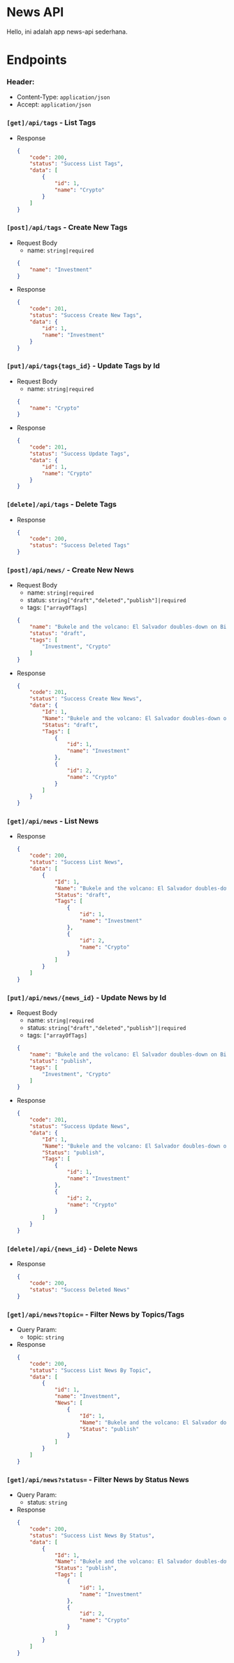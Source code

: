 # News API

Hello, ini adalah app news-api sederhana.



# Endpoints
### Header: 
- Content-Type: `application/json`
- Accept: `application/json`

### `[get]/api/tags` - List Tags  
- Response
    ```json
    {
        "code": 200,
        "status": "Success List Tags",
        "data": [
            {
                "id": 1,
                "name": "Crypto"
            }
        ]
    }
    ```
### `[post]/api/tags` - Create New Tags 
- Request Body
    - name: `string|required`
    ```json
    {
        "name": "Investment"
    }
    ```
- Response
    ```json
    {
        "code": 201,
        "status": "Success Create New Tags",
        "data": {
            "id": 1,
            "name": "Investment"
        }
    }
    ```
### `[put]/api/tags{tags_id}` - Update Tags by Id
- Request Body
    - name: `string|required`
    ```json
    {
        "name": "Crypto"
    }
    ```
- Response
    ```json
    {
        "code": 201,
        "status": "Success Update Tags",
        "data": {
            "id": 1,
            "name": "Crypto"
        }
    }
    ```
### `[delete]/api/tags` - Delete Tags
- Response
    ```json
    {
        "code": 200,
        "status": "Success Deleted Tags"
    }
    ```
### `[post]/api/news/` - Create New News 
- Request Body
    - name: `string|required`
    - status: `string["draft","deleted","publish"]|required`
    - tags: `["arrayOfTags]`
    ```json
    {
        "name": "Bukele and the volcano: El Salvador doubles-down on Bitcoin",
        "status": "draft",
        "tags": [
            "Investment", "Crypto"
        ]
    }
    ```
- Response
    ```json
    {
        "code": 201,
        "status": "Success Create New News",
        "data": {
            "Id": 1,
            "Name": "Bukele and the volcano: El Salvador doubles-down on Bitcoin",
            "Status": "draft",
            "Tags": [
                {
                    "id": 1,
                    "name": "Investment"
                },
                {
                    "id": 2,
                    "name": "Crypto"
                }
            ]
        }
    }
    ```
### `[get]/api/news` - List News  
- Response
    ```json
    {
        "code": 200,
        "status": "Success List News",
        "data": [
            {
                "Id": 1,
                "Name": "Bukele and the volcano: El Salvador doubles-down on Bitcoin",
                "Status": "draft",
                "Tags": [
                    {
                        "id": 1,
                        "name": "Investment"
                    },
                    {
                        "id": 2,
                        "name": "Crypto"
                    }
                ]
            }
        ]
    }
    ```
### `[put]/api/news/{news_id}` - Update News by Id
- Request Body
    - name: `string|required`
    - status: `string["draft","deleted","publish"]|required`
    - tags: `["arrayOfTags]`
    ```json
    {
        "name": "Bukele and the volcano: El Salvador doubles-down on Bitcoin",
        "status": "publish",
        "tags": [
            "Investment", "Crypto"
        ]
    }
    ```
- Response
    ```json
    {
        "code": 201,
        "status": "Success Update News",
        "data": {
            "Id": 1,
            "Name": "Bukele and the volcano: El Salvador doubles-down on Bitcoin",
            "Status": "publish",
            "Tags": [
                {
                    "id": 1,
                    "name": "Investment"
                },
                {
                    "id": 2,
                    "name": "Crypto"
                }
            ]
        }
    }
    ```
### `[delete]/api/{news_id}` - Delete News
- Response
    ```json
    {
        "code": 200,
        "status": "Success Deleted News"
    }
    ```

### `[get]/api/news?topic=` - Filter News by Topics/Tags
- Query Param:
    - topic: `string`
- Response
    ```json
    {
        "code": 200,
        "status": "Success List News By Topic",
        "data": [
            {
                "id": 1,
                "name": "Investment",
                "News": [
                    {
                        "Id": 1,
                        "Name": "Bukele and the volcano: El Salvador doubles-down on Bitcoin",
                        "Status": "publish"
                    }
                ]
            }
        ]
    }
    ```
### `[get]/api/news?status=` - Filter News by Status News  
- Query Param:
    - status: `string`
- Response
    ```json
    {
        "code": 200,
        "status": "Success List News By Status",
        "data": [
            {
                "Id": 1,
                "Name": "Bukele and the volcano: El Salvador doubles-down on Bitcoin",
                "Status": "publish",
                "Tags": [
                    {
                        "id": 1,
                        "name": "Investment"
                    },
                    {
                        "id": 2,
                        "name": "Crypto"
                    }
                ]
            }
        ]
    }
    ```


